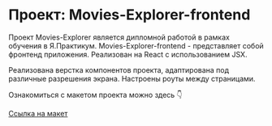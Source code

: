 # Проект: Movies-Explorer-frontend

Проект Movies-Explorer является дипломной работой в рамках обучения в Я.Практикум.
Movies-Explorer-frontend - представляет собой фронтенд приложения. Реализован на React с использованием JSX.

Реализована верстка компонентов проекта, адаптирована под различные разрешения экрана. Настроены роуты между страницами.

Ознакомиться с макетом проекта можно здесь 👇  

[Ссылка на макет ](https://disk.yandex.ru/d/LYaeO_7dk3XiZA)





